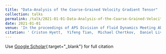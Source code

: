 ```yaml
---
title: "Data-Analysis of the Coarse-Grained Velocity Gradient Tensor"
collection: talks
permalink: /talk/2021-01-01-Data-Analysis-of-the-Coarse-Grained-Velocity-Gradient-Tensor
date: 2021-01-01
venue: 'In the proceedings of APS Division of Fluid Dynamics Meeting Abstracts'
citation: ' Criston Hyett,  Yifeng Tian,  Michael Chertkov,  Daniel Livescu,  Mikhail Stepanov, &quot;Data-Analysis of the Coarse-Grained Velocity Gradient Tensor.&quot; In the proceedings of APS Division of Fluid Dynamics Meeting Abstracts, 2021.'
---
```

Use [Google Scholar](https://scholar.google.com/scholar?q=Data+Analysis+of+the+Coarse+Grained+Velocity+Gradient+Tensor){:target="_blank"} for full citation